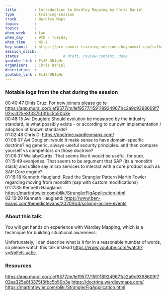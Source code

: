 ```yaml
---
title        : Introduction to Wardley Mapping by Chris Daniel
type         : training-session
track        : Wardley Maps
topics       : 
topics       :
when_week    : two
when_day     : 9th - Tuesday
when_time    : WS-1
hey_summit   : https://pre-summit-training-sessions.heysummit.com/talks/introduction-to-wardley-mapping/
session_slack:
status       :            # draft, review-content, done
youtube_link : FsJ5-DN1gHc
organizers   : Chris Daniel
description  : 
youtube_link : FsJ5-DN1gHc   
---
```


### Notable logs from the chat during the session 

00:40:47	Dinis Cruz:	For new joiners please go to https://app.mural.co/t/lef9577/m/lef9577/1591189249671/c2a9c9398609f702ea325e8f3375f3fbc5b50b3e    \
00:48:15	Avi Douglen:	Should evolution be measured by the industry standard, ie what possibly exists - or according to our own implementation / adoption of known standards?   \
01:02:48	Chris D:	https://doctrine.wardleymaps.com/    \
01:08:07	Avi Douglen:	would it make sense to have domain-specific doctrine? eg generic, always-useful security principles. and then compare yourself vs competitors on those doctrine?    \
01:09:37	WallabyCurtis:	That seems like it would be useful, for sure.    \
01:15:49	evanjones:	That seems to be argument that SAP (its a monolith stack) and utilise say micro services to interact with a core product such as SAP Core engine?    \
01:16:18	Kenneth Haugland:	Read the Strangler Pattern Martin Fowler regarding moving from monolith (sap with custom modifications)    \
01:17:35	Kenneth Haugland:	https://martinfowler.com/bliki/StranglerFigApplication.html   \
02:16:20	Kenneth Haugland:	https://www.ben-evans.com/benedictevans/2020/6/4/solving-online-events 

### About this talk:

You will get hands on experience with Wardley Mapping, which is a technique for building situational awareness.

Unfortunately, I can describe what is it for in a reasonable number of words, so please watch this talk instead https://www.youtube.com/watch?v=NnFeIt-uaEc.

### Resources

https://app.mural.co/t/lef9577/m/lef9577/1591189249671/c2a9c9398609f702ea325e8f3375f3fbc5b50b3e
https://doctrine.wardleymaps.com/
https://martinfowler.com/bliki/StranglerFigApplication.html
